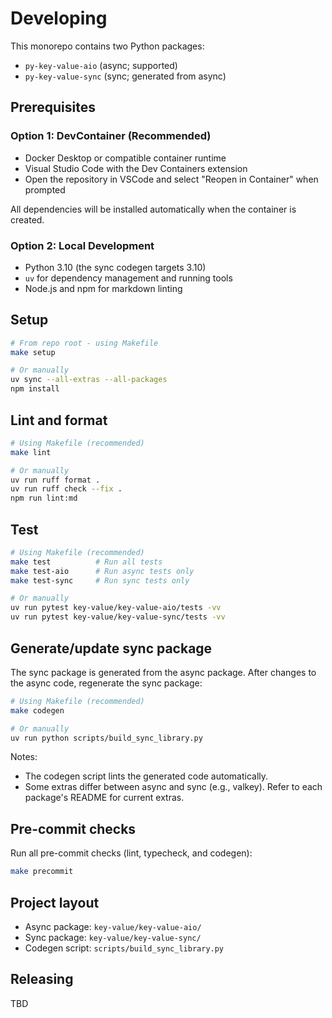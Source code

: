 # Developing

This monorepo contains two Python packages:

- `py-key-value-aio` (async; supported)
- `py-key-value-sync` (sync; generated from async)

## Prerequisites

### Option 1: DevContainer (Recommended)

- Docker Desktop or compatible container runtime
- Visual Studio Code with the Dev Containers extension
- Open the repository in VSCode and select "Reopen in Container" when prompted

All dependencies will be installed automatically when the container is created.

### Option 2: Local Development

- Python 3.10 (the sync codegen targets 3.10)
- `uv` for dependency management and running tools
- Node.js and npm for markdown linting

## Setup

```bash
# From repo root - using Makefile
make setup

# Or manually
uv sync --all-extras --all-packages
npm install
```

## Lint and format

```bash
# Using Makefile (recommended)
make lint

# Or manually
uv run ruff format .
uv run ruff check --fix .
npm run lint:md
```

## Test

```bash
# Using Makefile (recommended)
make test          # Run all tests
make test-aio      # Run async tests only
make test-sync     # Run sync tests only

# Or manually
uv run pytest key-value/key-value-aio/tests -vv
uv run pytest key-value/key-value-sync/tests -vv
```

## Generate/update sync package

The sync package is generated from the async package. After changes to the
async code, regenerate the sync package:

```bash
# Using Makefile (recommended)
make codegen

# Or manually
uv run python scripts/build_sync_library.py
```

Notes:

- The codegen script lints the generated code automatically.
- Some extras differ between async and sync (e.g., valkey). Refer to each
  package's README for current extras.

## Pre-commit checks

Run all pre-commit checks (lint, typecheck, and codegen):

```bash
make precommit
```

## Project layout

- Async package: `key-value/key-value-aio/`
- Sync package: `key-value/key-value-sync/`
- Codegen script: `scripts/build_sync_library.py`

## Releasing

TBD
